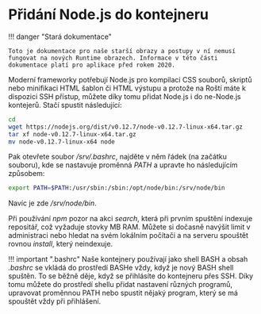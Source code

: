 # Přidání Node.js do kontejneru

!!! danger "Stará dokumentace"

    Toto je dokumentace pro naše starší obrazy a postupy v ní nemusí fungovat na nových Runtime obrazech. Informace v této části dokumentace platí pro aplikace před rokem 2020.

Moderní frameworky potřebují Node.js pro kompilaci CSS souborů, skriptů nebo minifikaci HTML šablon či HTML výstupu a protože na Roští máte k dispozici SSH přístup, můžete díky tomu přidat Node.js i do ne-Node.js kontejerů. Stačí spustit následující:

```bash
cd
wget https://nodejs.org/dist/v0.12.7/node-v0.12.7-linux-x64.tar.gz
tar xf node-v0.12.7-linux-x64.tar.gz
mv node-v0.12.7-linux-x64 node
```

Pak otevřete soubor */srv/.bashrc*, najděte v něm řádek (na začátku souboru), kde se nastavuje proměnná *PATH* a upravte ho následujícím způsobem:

```bash
export PATH=$PATH:/usr/sbin:/sbin:/opt/node/bin:/srv/node/bin
```

Navíc je zde */srv/node/bin*.

Při používání *npm* pozor na akci *search*, která při prvním spuštění indexuje repositář, což vyžaduje stovky MB RAM. Můžete si dočasně navýšit limit v administraci nebo hledat na svém lokálním počítači a na serveru spouštět rovnou *install*, který neindexuje.

!!! important ".bashrc"
    Naše kontejnery používají jako shell BASH a obsah *.bashrc* se vkládá do prostředí BASHe vždy, když je nový BASH shell spuštěn. To se běžně děje, když se přihlásíte do kontejneru přes SSH. Díky tomu můžete do prostředí shellu přidat nastavení různých programů, upravovat proměnnou PATH nebo spustit nějaký program, který se má spouštět vždy při přihlášení.
